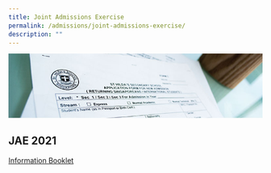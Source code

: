 ```yaml
---
title: Joint Admissions Exercise
permalink: /admissions/joint-admissions-exercise/
description: ""
---
```

![](/images/Admissions/Admissions%20Banner.jpg)

JAE 2021
--------

[Information Booklet](/files/2021-JAE-Information-Booklet.pdf)